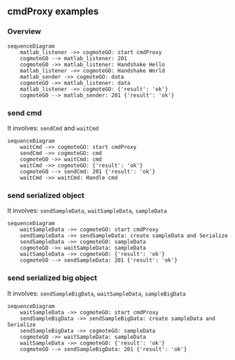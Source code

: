 ## cmdProxy examples

### Overview
```mermaid
sequenceDiagram
    matlab_listener ->> cogmoteGO: start cmdProxy
    cogmoteGO --> matlab_listener: 201
    cogmoteGO ->> matlab_listener: Handshake Hello
    matlab_listener ->> cogmoteGO: Handshake World
    matlab_sender ->> cogmoteGO: data
    cogmoteGO ->> matlab_listener: data
    matlab_listener ->> cogmoteGO: {'result': 'ok'}
    cogmoteGO --> matlab_sender: 201 {'result': 'ok'}
```

### send cmd
It involves: `sendCmd` and `waitCmd`


```mermaid
sequenceDiagram
    waitCmd ->> cogmoteGO: start cmdProxy
    sendCmd ->> cogmoteGO: cmd
    cogmoteGO ->> waitCmd: cmd
    waitCmd ->> cogmoteGO: {'result': 'ok'}
    cogmoteGO --> sendCmd: 201 {'result': 'ok'}
    waitCmd ->> waitCmd: Handle cmd
```

### send serialized object
It involves: `sendSampleData`, `waitSampleData`, `sampleData`

```mermaid
sequenceDiagram
    waitSampleData ->> cogmoteGO: start cmdProxy
    sendSampleData ->> sendSampleData: create sampleData and Serialize
    sendSampleData ->> cogmoteGO: sampleData
    cogmoteGO ->> waitSampleData: sampleData
    waitSampleData ->> cogmoteGO: {'result': 'ok'}
    cogmoteGO --> sendSampleData: 201 {'result': 'ok'}
```

### send serialized big object
It involves: `sendSampleBigData`, `waitSampleData`, `sampleBigData`

```mermaid
sequenceDiagram
    waitSampleData ->> cogmoteGO: start cmdProxy
    sendSampleBigData ->> sendSampleBigData: create sampleData and Serialize
    sendSampleBigData ->> cogmoteGO: sampleData
    cogmoteGO ->> waitSampleData: sampleData
    waitSampleData ->> cogmoteGO: {'result': 'ok'}
    cogmoteGO --> sendSampleBigData: 201 {'result': 'ok'}
```
